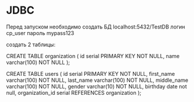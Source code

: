 # JDBC

Перед запуском необходимо создать БД localhost:5432/TestDB
логин cp_user
пароль mypass123

создать 2 таблицы:

CREATE TABLE organization (
    id serial PRIMARY KEY NOT NULL,
    name varchar(100) NOT NULL
);

CREATE TABLE users (
    id serial PRIMARY KEY NOT NULL,
    first_name varchar(100) NOT NULL,
    last_name varchar(100) NOT NULL,
    middle_name varchar(100) NOT NULL,
    gender varchar(10) NOT NULL,
    birthday date not null,
    organization_id serial REFERENCES organization
);
